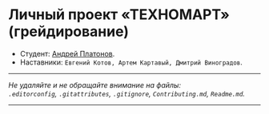 # Личный проект «ТЕХНОМАРТ» (грейдирование)

* Студент: [Андрей Платонов](https://up.htmlacademy.ru/htmlcss/35/user/2166307).
* Наставники: `Евгений Котов, Артем Картавый, Дмитрий Виноградов`.

---

_Не удаляйте и не обращайте внимание на файлы:_<br>
_`.editorconfig`, `.gitattributes`, `.gitignore`, `Contributing.md`, `Readme.md`._

---
